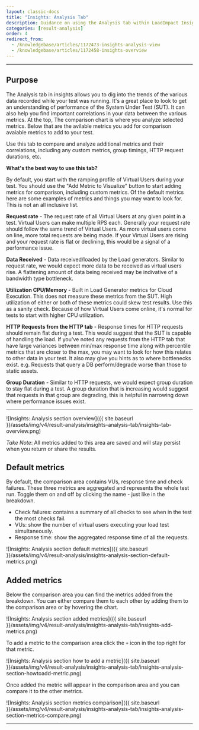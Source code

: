 ```yaml
---
layout: classic-docs
title: "Insights: Analysis Tab"
description: Guidance on using the Analysis tab within LoadImpact Insights
categories: [result-analysis]
order: 4
redirect_from:
  - /knowledgebase/articles/1172473-insights-analysis-view
  - /knowledgebase/articles/1172458-insights-overview
---
```

***

<h2>Purpose</h2>
The Analysis tab in insights allows you to dig into the trends of the various data recorded while your test was running.  It's a great place to look to get an understanding of performance of the System Under Test (SUT). It can also help you find important correlations in your data between the various metrics. At the top, The comparison chart is where you analyze selected metrics. Below that are the avilable metrics you add for comparison avaiable metrics to add to your test.

Use this tab to compare and analyze additional metrics and their correlations, including any custom metrics, group timings, HTTP request durations, etc.

**What's the best way to use this tab?**

By default, you start with the ramping profile of Virtual Users during your test.  You should use the "Add Metric to Visualize" button to start adding metrics for comparison, including custom metrics. Of the default metrics here are some examples of metrics and things you may want to look for. This is not an all inclusive list.

**Request rate** - The request rate of all Virtual Users at any given point in a test. Virtual Users can make multiple RPS each. Generally your request rate should follow the same trend of Virtual Users.  As more virtual users come on line, more total requests are being made.  If your Virtual Users are rising and your request rate is flat or declining, this would be a signal of a performance issue.

**Data Received** - Data received/loaded by the Load generators. Similar to request rate, we would expect more data to be received as virtual users rise. A flattening amount of data being received may be indivative of a bandwidth type bottleneck.

**Utilization CPU/Memory** - Built in Load Generator metrics for Cloud Execution. This does not measure these metrics from the SUT.  High utilization of either or both of these metrics could skew test results.  Use this as a sanity check.  Because of how Virtual Users come online, it's normal for tests to start with higher CPU utilization.

**HTTP Requests from the HTTP tab** - Response times for HTTP requests should remain flat during a test. This would suggest that the SUT is capable of handling the load. If you've noted any requests from the HTTP tab that have large variances between min/max response time along with percentile metrics that are closer to the max, you may want to look for how this relates to other data in your test. It also may give you hints as to where bottlenecks exist.  e.g. Requests that query a DB perform/degrade worse than those to static assets.

**Group Duration** - Similar to HTTP requests, we would expect group duration to stay flat during a test. A group duration that is increasing would suggest that requests in that group are degrading, this is helpful in narrowing down where  performance issues exist.


***


![Insights: Analysis section overview]({{ site.baseurl }}/assets/img/v4/result-analysis/insights-analysis-tab/insights-tab-overview.png)

*Take Note*: All metrics added to this area are saved and will stay persist when you return or share the results.

## Default metrics
By default, the comparison area contains VUs, response time and check failures. These three metrics are aggregated and represents the whole test run. Toggle them on and off by clicking the name - just like in the breakdown.

- Check failures: contains a summary of all checks to see when in the test the most checks fail.
- VUs: show the number of virtual users executing your load test simultaneously.
- Response time: show the aggregated response time of all the requests.

![Insights: Analysis section default metrics]({{ site.baseurl }}/assets/img/v4/result-analysis/insights-analysis-section-default-metrics.png)

## Added metrics
Below the comparison area you can find the metrics added from the breakdown. You can either compare them to each other by adding them to the comparison area or by hovering the chart.

![Insights: Analysis section added metrics]({{ site.baseurl }}/assets/img/v4/result-analysis/insights-analysis-tab/insights-add-metrics.png)

To add a metric to the comparison area click the `+` icon in the top right for that metric.

![Insights: Analysis section how to add a metric]({{ site.baseurl }}/assets/img/v4/result-analysis/insights-analysis-tab/insights-analysis-section-howtoadd-metric.png)

Once added the metric will appear in the comparison area and you can compare it to the other metrics.

![Insights: Analysis section metrics comparison]({{ site.baseurl }}/assets/img/v4/result-analysis/insights-analysis-tab/insights-analysis-section-metrics-compare.png)

***
